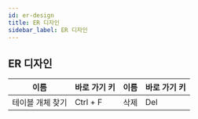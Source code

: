 ```yaml
---
id: er-design
title: ER 디자인
sidebar_label: ER 디자인
---
```


## ER 디자인
|  이름  |  바로 가기 키  |  이름  |  바로 가기 키  |
|  ---  |  ---  |  ---  |  ---  |
| 테이블 개체 찾기 | Ctrl + F | 삭제 | Del |
